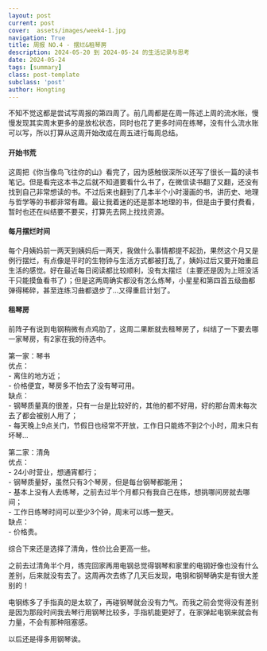 ```yaml
---
layout: post
current: post
cover:  assets/images/week4-1.jpg
navigation: True
title: 周报 NO.4 - 摆烂&租琴房
description: 2024-05-20 到 2024-05-24 的生活记录与思考
date: 2024-05-24
tags: [summary]
class: post-template
subclass: 'post'
author: Hongting
---
```


不知不觉这都是尝试写周报的第四周了。前几周都是在周一陈述上周的流水账，慢慢发现其实周末更多的是放松状态，同时也花了更多时间在练琴，没有什么流水账可以写，所以打算从这周开始改成在周五进行每周总结。


#### 开始书荒

这周把《你当像鸟飞往你的山》看完了，因为感触很深所以还写了很长一篇的读书笔记。但是看完这本书之后就不知道要看什么书了，在微信读书翻了又翻，还没有找到自己非常想读的书。不过后来也翻到了几本半个小时漫画的书，讲历史、地理与哲学等的书都非常有趣。最让我着迷的还是那本地理的书，但是由于要付费看，暂时也还在纠结要不要买，打算先去网上找找资源。


#### 每月摆烂时间

每个月姨妈前一两天到姨妈后一两天，我做什么事情都提不起劲，果然这个月又是例行摆烂，有点像是平时的生物钟与生活方式都被打乱了，姨妈过后又要开始重启生活的感觉。好在最近每日阅读都比较顺利，没有太摆烂（主要还是因为上班没活干只能摸鱼看书了）；但是这两周确实都没有怎么练琴，小星星和第四首五级曲都弹得稀碎，甚至连练习曲都退步了...又得重启计划了。


#### 租琴房

前阵子有说到电钢稍微有点鸡肋了，这周二果断就去租琴房了，纠结了一下要去哪一家琴房，有2家在我的待选中。


第一家：琴书<br>
优点：<br>
\- 离住的地方近；<br>
\- 价格便宜，琴房多不怕去了没有琴可用。<br>
缺点：<br>
\- 钢琴质量真的很差，只有一台是比较好的，其他的都不好用，好的那台周末每次去了都会被别人用了；<br>
\- 每天晚上9点关门，节假日也经常不开放，工作日只能练不到2个小时，周末只有坏琴...


第二家：清角<br>
优点：<br>
\- 24小时营业，想通宵都行；<br>
\- 钢琴质量好，虽然只有3个琴房，但是每台钢琴都能用；<br>
\- 基本上没有人去练琴，之前去过半个月都只有我自己在练，想挑哪间房就去哪间；<br>
\- 工作日练琴时间可以至少3个钟，周末可以练一整天。<br>
缺点：<br>
\- 价格贵。


综合下来还是选择了清角，性价比会更高一些。


之前去过清角半个月，练完回家再用电钢总觉得钢琴和家里的电钢好像也没有什么差别，后来就没有去了。这周再次去练了几天后发现，电钢和钢琴确实是有很大差别的！

电钢练多了手指真的是太软了，再碰钢琴就会没有力气。而我之前会觉得没有差别是因为那段时间我去琴行用钢琴比较多，手指机能更好了，在家弹起电钢来就会有力量，不会有那种阻塞感。

以后还是得多用钢琴诶。